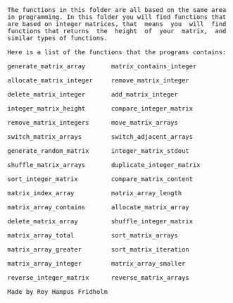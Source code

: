 
<pre>
The functions in this folder are all based on the same area
in programming. In this folder you will find functions that
are based on integer matrices, that  means  you  will  find
functions that returns  the  height  of  your  matrix,  and
similar types of functions.

Here is a list of the functions that the programs contains:

generate_matrix_array       matrix_contains_integer

allocate_matrix_integer     remove_matrix_integer

delete_matrix_integer       add_matrix_integer

integer_matrix_height       compare_integer_matrix

remove_matrix_integers      move_matrix_arrays

switch_matrix_arrays        switch_adjacent_arrays

generate_random_matrix      integer_matrix_stdout

shuffle_matrix_arrays       duplicate_integer_matrix

sort_integer_matrix         compare_matrix_content

matrix_index_array          matrix_array_length

matrix_array_contains       allocate_matrix_array

delete_matrix_array         shuffle_integer_matrix

matrix_array_total          sort_matrix_arrays

matrix_array_greater        sort_matrix_iteration

matrix_array_integer        matrix_array_smaller

reverse_integer_matrix      reverse_matrix_arrays

Made by Roy Hampus Fridholm
</pre>
